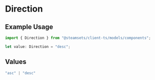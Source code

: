 # Direction

## Example Usage

```typescript
import { Direction } from "@steamsets/client-ts/models/components";

let value: Direction = "desc";
```

## Values

```typescript
"asc" | "desc"
```